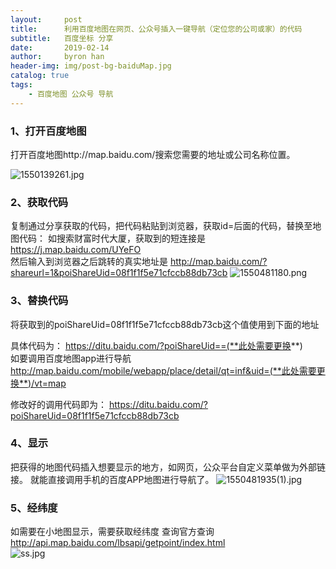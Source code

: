 ```yaml
---
layout:     post
title:      利用百度地图在网页、公众号插入一键导航（定位您的公司或家）的代码
subtitle:   百度坐标 分享
date:       2019-02-14
author:     byron han
header-img: img/post-bg-baiduMap.jpg
catalog: true
tags:
    - 百度地图 公众号 导航
---
```


### 1、打开百度地图
打开百度地图http://map.baidu.com/搜索您需要的地址或公司名称位置。

![1550139261.jpg](https://i.loli.net/2019/02/14/5c653f8ac80ad.jpg)

### 2、获取代码
复制通过分享获取的代码，把代码粘贴到浏览器，获取id=后面的代码，替换至地图代码：
如搜索财富时代大厦，获取到的短连接是 https://j.map.baidu.com/UYeFO <br> 
然后输入到浏览器之后跳转的真实地址是
http://map.baidu.com/?shareurl=1&poiShareUid=08f1f1f5e71cfccb88db73cb
![1550481180.png](https://i.loli.net/2019/02/18/5c6a773fbc4f7.png)

### 3、替换代码
将获取到的poiShareUid=08f1f1f5e71cfccb88db73cb这个值使用到下面的地址

具体代码为：
https://ditu.baidu.com/?poiShareUid==(**此处需要更换**) <br>
如要调用百度地图app进行导航
http://map.baidu.com/mobile/webapp/place/detail/qt=inf&uid=(**此处需要更换**)/vt=map

修改好的调用代码即为：
https://ditu.baidu.com/?poiShareUid=08f1f1f5e71cfccb88db73cb

### 4、显示
把获得的地图代码插入想要显示的地方，如网页，公众平台自定义菜单做为外部链接。
就能直接调用手机的百度APP地图进行导航了。
![1550481935(1).jpg](https://i.loli.net/2019/02/18/5c6a7a208dcc9.jpg)

### 5、经纬度
如需要在小地图显示，需要获取经纬度 查询官方查询 http://api.map.baidu.com/lbsapi/getpoint/index.html <br>
![ss.jpg](https://i.loli.net/2019/02/18/5c6a7ca9ab954.jpg)
